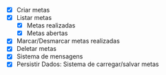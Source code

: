 - [x] Criar metas
- [x] Listar metas
    - [x] Metas realizadas
    - [x] Metas abertas
- [x] Marcar/Desmarcar metas realizadas
- [x] Deletar metas
- [x] Sistema de mensagens
- [x] Persistir Dados: Sistema de carregar/salvar metas